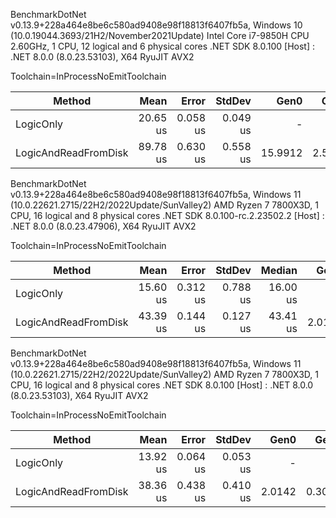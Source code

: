 BenchmarkDotNet v0.13.9+228a464e8be6c580ad9408e98f18813f6407fb5a, Windows 10 (10.0.19044.3693/21H2/November2021Update)
Intel Core i7-9850H CPU 2.60GHz, 1 CPU, 12 logical and 6 physical cores
.NET SDK 8.0.100
[Host] : .NET 8.0.0 (8.0.23.53103), X64 RyuJIT AVX2

Toolchain=InProcessNoEmitToolchain

| Method               | Mean     | Error    | StdDev   | Gen0    | Gen1   | Allocated |
|--------------------- |---------:|---------:|---------:|--------:|-------:|----------:|
| LogicOnly            | 20.65 us | 0.058 us | 0.049 us |       - |      - |         - |
| LogicAndReadFromDisk | 89.78 us | 0.630 us | 0.558 us | 15.9912 | 2.5635 |  101123 B |




BenchmarkDotNet v0.13.9+228a464e8be6c580ad9408e98f18813f6407fb5a, Windows 11 (10.0.22621.2715/22H2/2022Update/SunValley2)
AMD Ryzen 7 7800X3D, 1 CPU, 16 logical and 8 physical cores
.NET SDK 8.0.100-rc.2.23502.2
  [Host] : .NET 8.0.0 (8.0.23.47906), X64 RyuJIT AVX2

Toolchain=InProcessNoEmitToolchain

| Method               | Mean     | Error    | StdDev   | Median   | Gen0   | Gen1   | Allocated |
|--------------------- |---------:|---------:|---------:|---------:|-------:|-------:|----------:|
| LogicOnly            | 15.60 us | 0.312 us | 0.788 us | 16.00 us |      - |      - |         - |
| LogicAndReadFromDisk | 43.39 us | 0.144 us | 0.127 us | 43.41 us | 2.0142 | 0.3052 |  103120 B |



BenchmarkDotNet v0.13.9+228a464e8be6c580ad9408e98f18813f6407fb5a, Windows 11 (10.0.22621.2715/22H2/2022Update/SunValley2)
AMD Ryzen 7 7800X3D, 1 CPU, 16 logical and 8 physical cores
.NET SDK 8.0.100
[Host] : .NET 8.0.0 (8.0.23.53103), X64 RyuJIT AVX2

Toolchain=InProcessNoEmitToolchain

| Method               | Mean     | Error    | StdDev   | Gen0   | Gen1   | Allocated |
|--------------------- |---------:|---------:|---------:|-------:|-------:|----------:|
| LogicOnly            | 13.92 us | 0.064 us | 0.053 us |      - |      - |         - |
| LogicAndReadFromDisk | 38.36 us | 0.438 us | 0.410 us | 2.0142 | 0.3052 |  103120 B |